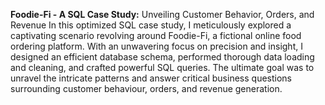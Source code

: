 **Foodie-Fi - A SQL Case Study:** Unveiling Customer Behavior, Orders, and Revenue In this optimized SQL case study, I meticulously explored a captivating scenario revolving around Foodie-Fi, a fictional online food ordering platform. With an unwavering focus on precision and insight, I designed an efficient database schema, performed thorough data loading and cleaning, and crafted powerful SQL queries. The ultimate goal was to unravel the intricate patterns and answer critical business questions surrounding customer behaviour, orders, and revenue generation.
